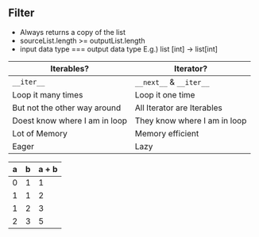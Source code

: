 ## Filter 
- Always returns a copy of the list
- sourceList.length >= outputList.length
- input data type === output data type E.g.) list [int] -> list[int]

| Iterables?                    | Iterator?                    |
| ----------------------------- | ---------------------------- |
| `__iter__`                    | `__next__` & `__iter__`      |
| Loop it many times            | Loop it one time             |
| But not the other way around  | All Iterator are Iterables   |
| Doest know where I am in loop | They know where I am in loop |
| Lot of Memory                 | Memory efficient             |
| Eager                         | Lazy                         |
 
 
 
| a   | b   | a + b |
| --- | --- | ----- |
| 0   | 1   | 1     |
| 1   | 1   | 2     |
| 1   | 2   | 3     |
| 2   | 3   | 5     |